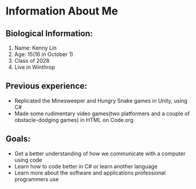 # Information About Me
## Biological Information:
1. Name: Kenny Lin
2. Age: 15(16 in October 1)
3. Class of 2028
4. Live in Winthrop
## Previous experience:
- Replicated the Minesweeper and Hungry Snake games in Unity, using C#
- Made some rudimentary video games(two platformers and a couple of obstacle-dodging games) in HTML on Code.org
## Goals:
- Get a better understanding of how we communicate with a computer using code
- Learn how to code better in C# or learn another language
- Learn more about the software and applications professional programmers use
